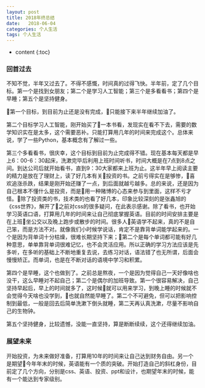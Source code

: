 ```yaml
---
layout: post
title: 2018年终总结
date:   2018-06-04
categories: 个人生活
tags: 个人生活
---
```


* content
{:toc}

### 回首过去

不知不觉，半年又过去了。不得不感慨，时间真的过得飞快。半年前，定了几个目标。第一个是找到女朋友；第二个是学习人工智能；第三个是多看看书；第四个是早睡；第五个是坚持健身。

第一个目标，到目前为止还是没有完成，只能接下来半年继续加油了。

第二个目标学习人工智能，刚开始买了一本书看，发现实在看不下去，需要的数学知识实在是太多，这个需要恶补。只能打算用几年的时间来完成这个。总体来说，学了一些Python，基本概念有了解过一些。

第三个多看看书，很庆幸，这个目标到目前为止完成得不错。现在基本每天都是早上6：00-6：30起床，洗漱完毕后利用上班时间听书，时间大概是在7点到8点之间。到达公司后就开始看书，直到9：30大家都来上班为止。这半年早上阅读主要的精力是放在了理财上，读了好几本有关投资的书。之前亏得实在是够惨，喜欢追涨杀跌，结果是刚开始还赚了一点，到后面就越亏越多。总的来说，还是因为自己根本不懂什么是投资，而是用一种赌博的心态来参与到里面，这样不亏才怪。除了投资类的书，技术类的也看了好几本，印象比较深刻的是张鑫旭的《css世界》，解开了之前对css的很多疑问，在此表示感谢。除了看书，也开始学习英语口语，打算用几年的时间来让自己彻底掌握英语。目前的时间安排主要是在上班坐公交以及晚上跑步或散步的时间。很多人英语学不起来，真的不是自己笨，而是方法不对。就像我们小时候学说话，肯定不是靠背单词能学起来的。一个是因为背单词十分枯燥，很难长期坚持下来；第二个是每个单词都可能有好几种意思，单单靠背单词很难记忆，也不会灵活应用。所以正确的学习方法应该是先多听，在多听的基础上不断地重复去说，去练习对话，语法错了也无所谓，后面会慢慢矫正。而单词，也是在不断对话的语境中学习和积累。

第四个是早睡，这个也做到了。之前总是熬夜，一个是因为觉得自己一天好像啥也没干，这么早睡对不起自己；第二个是偶尔的加班导致。第一个很容易解决，自己坚持早起后，早上的时间就多了，这时候就可以用来学习，到晚上睡的时候就不会觉得今天啥也没学到，也就自然能早睡了。第二个不可避免，但可以把影响控制到最低，一般是回去后简单洗漱下倒头就睡，第二天再认真洗漱，尽量不影响自己的生物钟。

第五个坚持健身，比较遗憾，没能一直坚持，算是断断续续，这个还得继续加油。


### 展望未来

开始投资，为未来做好准备，打算用10年的时间来让自己达到财务自由。另一个是期望今年年末的时候，英语能有一个质的突破。开始打造自己的斜杠身份，目前定了几个方向，分别是css、英语、投资、ppt和设计，也期望年末的时候，能有一个能达到专家级别。